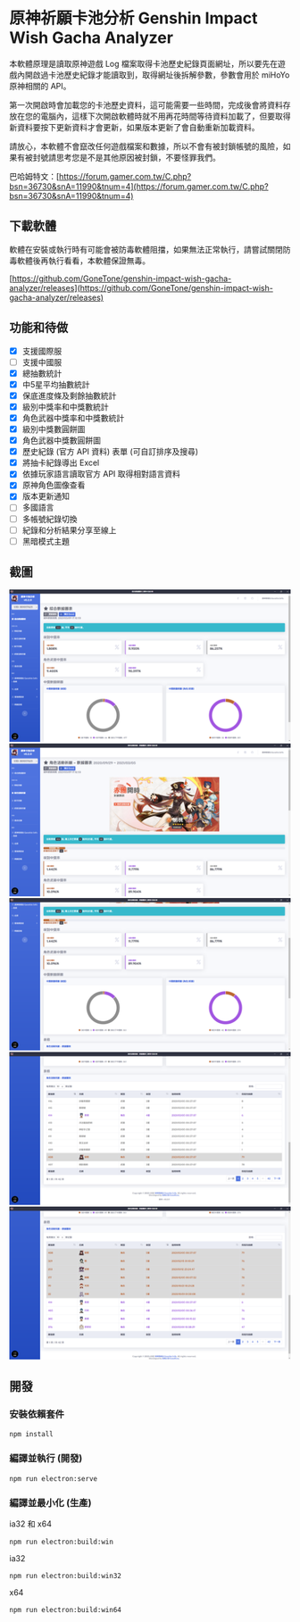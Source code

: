 # 原神祈願卡池分析 Genshin Impact Wish Gacha Analyzer
本軟體原理是讀取原神遊戲 Log 檔案取得卡池歷史紀錄頁面網址，所以要先在遊戲內開啟過卡池歷史紀錄才能讀取到，取得網址後拆解參數，參數會用於 miHoYo 原神相關的 API。

第一次開啟時會加載您的卡池歷史資料，這可能需要一些時間，完成後會將資料存放在您的電腦內，這樣下次開啟軟體時就不用再花時間等待資料加載了，但要取得新資料要按下更新資料才會更新，如果版本更新了會自動重新加載資料。

請放心，本軟體不會竄改任何遊戲檔案和數據，所以不會有被封鎖帳號的風險，如果有被封號請思考您是不是其他原因被封鎖，不要怪罪我們。

巴哈姆特文：[https://forum.gamer.com.tw/C.php?bsn=36730&snA=11990&tnum=4](https://forum.gamer.com.tw/C.php?bsn=36730&snA=11990&tnum=4)

## 下載軟體
軟體在安裝或執行時有可能會被防毒軟體阻擋，如果無法正常執行，請嘗試關閉防毒軟體後再執行看看，本軟體保證無毒。

[https://github.com/GoneTone/genshin-impact-wish-gacha-analyzer/releases](https://github.com/GoneTone/genshin-impact-wish-gacha-analyzer/releases)

## 功能和待做
- [x] 支援國際服
- [ ] 支援中國服
- [x] 總抽數統計
- [x] 中5星平均抽數統計
- [x] 保底進度條及剩餘抽數統計
- [x] 級別中獎率和中獎數統計
- [x] 角色武器中獎率和中獎數統計
- [x] 級別中獎數圓餅圖
- [x] 角色武器中獎數圓餅圖
- [x] 歷史紀錄 (官方 API 資料) 表單 (可自訂排序及搜尋)
- [x] 將抽卡紀錄導出 Excel
- [x] 依據玩家語言讀取官方 API 取得相對語言資料
- [x] 原神角色圖像查看
- [x] 版本更新通知
- [ ] 多國語言
- [ ] 多帳號紀錄切換
- [ ] 紀錄和分析結果分享至線上
- [ ] 黑暗模式主題

## 截圖
![](images/1.png)
![](images/2.png)
![](images/3.png)
![](images/4.png)
![](images/5.png)

## 開發
### 安裝依賴套件
```
npm install
```

### 編譯並執行 (開發)
```
npm run electron:serve
```

### 編譯並最小化 (生產)
ia32 和 x64
```
npm run electron:build:win
```

ia32
```
npm run electron:build:win32
```

x64
```
npm run electron:build:win64
```
